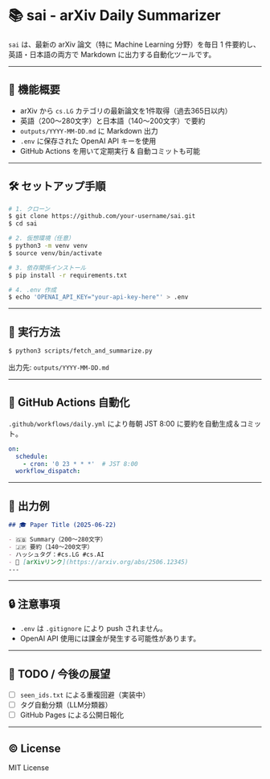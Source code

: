# 📚 sai - arXiv Daily Summarizer

`sai` は、最新の arXiv 論文（特に Machine Learning 分野）を毎日 1 件要約し、
英語・日本語の両方で Markdown に出力する自動化ツールです。

---

## 🚀 機能概要

* arXiv から `cs.LG` カテゴリの最新論文を1件取得（過去365日以内）
* 英語（200〜280文字）と日本語（140〜200文字）で要約
* `outputs/YYYY-MM-DD.md` に Markdown 出力
* `.env` に保存された OpenAI API キーを使用
* GitHub Actions を用いて定期実行 & 自動コミットも可能

---

## 🛠 セットアップ手順

```bash
# 1. クローン
$ git clone https://github.com/your-username/sai.git
$ cd sai

# 2. 仮想環境（任意）
$ python3 -m venv venv
$ source venv/bin/activate

# 3. 依存関係インストール
$ pip install -r requirements.txt

# 4. .env 作成
$ echo 'OPENAI_API_KEY="your-api-key-here"' > .env
```

---

## 📄 実行方法

```bash
$ python3 scripts/fetch_and_summarize.py
```

出力先: `outputs/YYYY-MM-DD.md`

---

## 📅 GitHub Actions 自動化

`.github/workflows/daily.yml` により毎朝 JST 8:00 に要約を自動生成＆コミット。

```yaml
on:
  schedule:
    - cron: '0 23 * * *'  # JST 8:00
  workflow_dispatch:
```

---

## 🧠 出力例

```markdown
## 🎓 Paper Title (2025-06-22)

- 🇬🇧 Summary（200〜280文字）
- 🇯🇵 要約（140〜200文字）
- ハッシュタグ：#cs.LG #cs.AI
- 🔗 [arXivリンク](https://arxiv.org/abs/2506.12345)
---
```

---

## 🔒 注意事項

* `.env` は `.gitignore` により push されません。
* OpenAI API 使用には課金が発生する可能性があります。

---

## 🧩 TODO / 今後の展望

* [ ] `seen_ids.txt` による重複回避（実装中）
* [ ] タグ自動分類（LLM分類器）
* [ ] GitHub Pages による公開日報化

---

## ©️ License

MIT License
